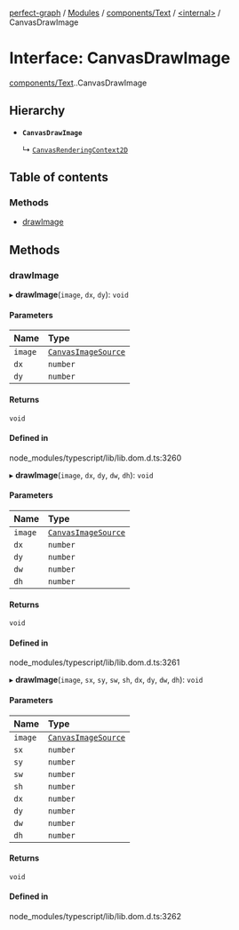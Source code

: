 [perfect-graph](../README.md) / [Modules](../modules.md) / [components/Text](../modules/components_Text.md) / [<internal\>](../modules/components_Text._internal_.md) / CanvasDrawImage

# Interface: CanvasDrawImage

[components/Text](../modules/components_Text.md).[<internal>](../modules/components_Text._internal_.md).CanvasDrawImage

## Hierarchy

- **`CanvasDrawImage`**

  ↳ [`CanvasRenderingContext2D`](components_Text._internal_.CanvasRenderingContext2D.md)

## Table of contents

### Methods

- [drawImage](components_Text._internal_.CanvasDrawImage.md#drawimage)

## Methods

### drawImage

▸ **drawImage**(`image`, `dx`, `dy`): `void`

#### Parameters

| Name | Type |
| :------ | :------ |
| `image` | [`CanvasImageSource`](../modules/components_Text._internal_.md#canvasimagesource) |
| `dx` | `number` |
| `dy` | `number` |

#### Returns

`void`

#### Defined in

node_modules/typescript/lib/lib.dom.d.ts:3260

▸ **drawImage**(`image`, `dx`, `dy`, `dw`, `dh`): `void`

#### Parameters

| Name | Type |
| :------ | :------ |
| `image` | [`CanvasImageSource`](../modules/components_Text._internal_.md#canvasimagesource) |
| `dx` | `number` |
| `dy` | `number` |
| `dw` | `number` |
| `dh` | `number` |

#### Returns

`void`

#### Defined in

node_modules/typescript/lib/lib.dom.d.ts:3261

▸ **drawImage**(`image`, `sx`, `sy`, `sw`, `sh`, `dx`, `dy`, `dw`, `dh`): `void`

#### Parameters

| Name | Type |
| :------ | :------ |
| `image` | [`CanvasImageSource`](../modules/components_Text._internal_.md#canvasimagesource) |
| `sx` | `number` |
| `sy` | `number` |
| `sw` | `number` |
| `sh` | `number` |
| `dx` | `number` |
| `dy` | `number` |
| `dw` | `number` |
| `dh` | `number` |

#### Returns

`void`

#### Defined in

node_modules/typescript/lib/lib.dom.d.ts:3262

